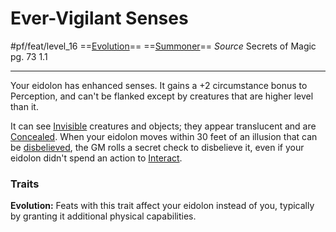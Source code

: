 # Ever-Vigilant Senses
#pf/feat/level_16
==[Evolution](../../Traits/Evolution.md)== ==[Summoner](../../Traits/Summoner.md)==
*Source* Secrets of Magic pg. 73 1.1

---
Your eidolon has enhanced senses. It gains a +2 circumstance bonus to Perception, and can't be flanked except by creatures that are higher level than it.

It can see [Invisible](../../Conditions/Invisible.md) creatures and objects; they appear translucent and are [Concealed](../../Conditions/Concealed.md). When your eidolon moves within 30 feet of an illusion that can be [disbelieved](../../Rules/Disbelieving%20an%20Illusion.md), the GM rolls a secret check to disbelieve it, even if your eidolon didn't spend an action to [Interact](../../Actions/Interact.md).

### Traits
**Evolution:**
Feats with this trait affect your eidolon instead of you, typically by granting it additional physical capabilities.